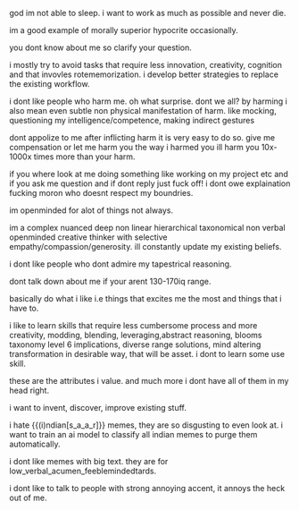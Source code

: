 god im not able to sleep. i want to work as much as possible and never die.

im a good example of morally superior hypocrite occasionally. 

you dont know about me so clarify your question.

i mostly try to avoid tasks that require less innovation, creativity, cognition and that invovles rotememorization. i develop better strategies to replace the existing workflow.

i dont like people who harm me. oh what surprise. dont we all? by harming i also mean even subtle non physical manifestation of harm. like mocking, questioning my intelligence/competence, making indirect gestures

dont appolize to me after inflicting harm it is very easy to do so. give me compensation or let me harm you the way i harmed you ill harm you 10x-1000x times more than your harm.

if you where look at me doing something like working on my project etc and if you ask me question and if dont reply just fuck off! i dont owe explaination fucking moron who doesnt respect my boundries.

im openminded for alot of things not always.

im a complex nuanced deep non linear hierarchical taxonomical non verbal openminded creative thinker with selective empathy/compassion/generosity.
ill constantly update my existing beliefs.

i dont like people who dont admire my tapestrical reasoning.

dont talk down about me if your arent 130-170iq range. 

basically do what i like i.e things that excites me the most and things that i have to. 

i like to learn skills that require less cumbersome process and more creativity, modding, blending, leveraging,abstract reasoning, blooms taxonomy level 6 
implications, diverse range solutions, mind altering transformation in desirable way, that will be asset. i dont to learn some use skill.

these are the attributes i value. and much more i dont have all of them in my head right. 

i want to invent, discover, improve existing stuff.

i hate {{(i)ndian[s_a_a_r]}} memes, they are so disgusting to even look at. i want to train an ai model to classify all indian memes to purge them automatically.

i dont like memes with big text. they are for low_verbal_acumen_feeblemindedtards.

i dont like to talk to people with strong annoying accent, it annoys the heck out of me.

